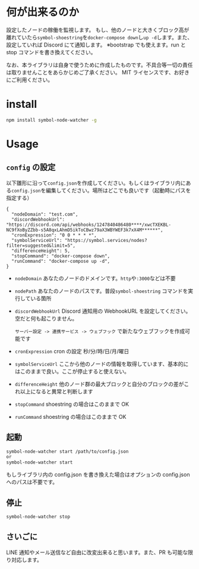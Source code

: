 # 何が出来るのか

設定したノードの稼働を監視します。
もし、他のノードと大きくブロック高が離れていたら`symbol-shoestring`を`docker-compose down`し`up -d`します。また、設定していれば Discord にて通知します。
※bootstrap でも使えます。run と stop コマンドを書き換えてください。

なお、本ライブラリは自身で使うために作成したものです。不具合等一切の責任は取りませんことをあらかじめご了承ください。
MIT ライセンスです、お好きにご利用ください。

# install

```sh
npm install symbol-node-watcher -g
```

# Usage

## `config` の設定

以下雛形に沿って`config.json`を作成してください。もしくはライブラリ内にある`config.json`を編集してください。場所はどこでも良いです（起動時にパスを指定する）

```
{
  "nodeDomain": "test.com",
  "discordWebhookUrl": "https://discord.com/api/webhooks/1247840486480****/xwcTXEKBL-NC9fXoByZZbb-s5A8qxLAhmD5ikToCBwz79aX3WBYWEF3k7xX4M******",
  "cronExpression": "0 0 * * * *",
  "symbolServiceUrl": "https://symbol.services/nodes?filter=suggested&limit=5",
  "differenceHeight": 5,
  "stopCommand": "docker-compose down",
  "runCommand": "docker-compose up -d",
}
```

- `nodeDomain` あなたのノードのドメインです。`http`や`:3000`などは不要
- `nodePath` あなたのノードのパスです。普段`symbol-shoestring` コマンドを実行している箇所
- `discordWebhookUrl` Discord 通知用の WebhookURL を設定してください。空だと何も起こりません。

  `サーバー設定 -> 連携サービス -> ウェブフック` で新たなウェブフックを作成可能です

- `cronExpression` cron の設定 秒/分/時/日/月/曜日
- `symbolServiceUrl` ここから他のノードの情報を取得しています、基本的にはこのままで良い。ここが停止すると使えない。
- `differenceHeight` 他のノード群の最大ブロックと自分のブロックの差がこれ以上になると異常と判断します
- `stopCommand` shoestring の場合はこのままで OK
- `runCommand` shoestring の場合はこのままで OK

## 起動

```sh
symbol-node-watcher start /path/to/config.json
or
symbol-node-watcher start
```

もしライブラリ内の config.json を書き換えた場合はオプションの config.json へのパスは不要です。

## 停止

```sh
symbol-node-watcher stop
```

## さいごに

LINE 通知やメール送信など自由に改変出来ると思います。また、PR も可能な限り対応します。
